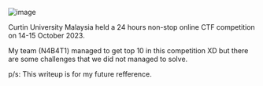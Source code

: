 ![image](https://github.com/6E3372/Curtin-Malaysia-CTF-2023/assets/129729880/59608606-1726-4819-ac6c-efec5ff4e680)

Curtin University Malaysia held a 24 hours non-stop online CTF competition on 14-15 October 2023.

My team (N4B4T1) managed to get top 10 in this competition XD 
but there are some challenges that we did not managed to solve.

p/s: This writeup is for my future refference.
